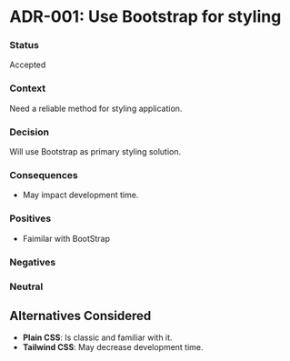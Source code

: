 # ADR-001: Use Bootstrap for styling

### Status
Accepted

### Context
Need a reliable method for styling application.

### Decision
Will use Bootstrap as primary styling solution.

### Consequences
- May impact development time.

### Positives
- Faimilar with BootStrap

### Negatives

### Neutral

## Alternatives Considered
- **Plain CSS**: Is classic and familiar with it.
- **Tailwind CSS**: May decrease development time.
